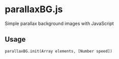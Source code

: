 # parallaxBG.js

Simple parallax background images with JavaScript

## Usage

`parallaxBG.init(Array elements, [Number speed])`
